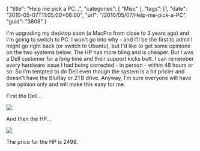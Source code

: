 {
	"title": "Help me pick a PC...",
	"categories": [
		"Misc"
	],
	"tags": [],
	"date": "2010-05-07T11:05:00+06:00",
	"url": "/2010/05/07/Help-me-pick-a-PC",
	"guid": "3808"
}

I'm upgrading my desktop soon (a MacPro from close to 3 years ago) and I'm going to switch to PC. I won't go into why - and I'll be the first to admit I might go right back (or switch to Ubuntu), but I'd like to get some opinions on the two systems below. The HP has more bling and is cheaper. But I was a Dell customer for a <i>long</i> time and their support kicks butt. I can remember every hardware issue I had being corrected - in person - within 48 hours or so. So I'm tempted to do Dell even though the system is a bit pricier and doesn't have the BluRay or 2TB drive. Anyway, I'm sure everyone will have one opinion only and will make this easy for me. 

First the Dell...

<img src="http://www.raymondcamden.com/images/xps.png" />

And then the HP...

<img src="http://www.coldfusionjedi.com/images/Screen shot 2010-05-07 at 9.45.42 AM.png" />

The price for the HP is 2498.